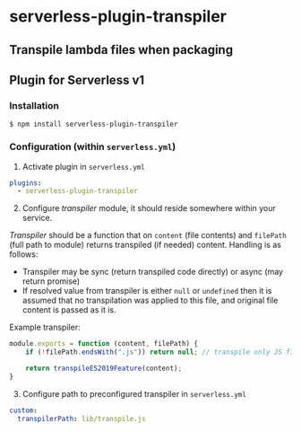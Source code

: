 # serverless-plugin-transpiler
## Transpile lambda files when packaging
## Plugin for Serverless v1

### Installation

	$ npm install serverless-plugin-transpiler

### Configuration (within `serverless.yml`)

1. Activate plugin in `serverless.yml`

```yaml
plugins:
  - serverless-plugin-transpiler
```

2. Configure _transpiler_ module, it should reside somewhere within your service.

_Transpiler_ should be a function that on `content` (file contents) and `filePath` (full path to module)
returns transpiled (if needed) content. Handling is as follows:

- Transpiler may be sync (return transpiled code directly) or async (may return promise)
- If resolved value from transpiler is either `null` or `undefined` then it is assumed that no transpilation 
was applied to this file, and original file content is passed as it is.

Example transpiler:

```javascript
module.exports = function (content, filePath) {
	if (!filePath.endsWith(".js")) return null; // transpile only JS files

	return transpileES2019Feature(content);
}
```

3. Configure path to preconfigured transpiler in `serverless.yml`

```yaml
custom:
  transpilerPath: lib/transpile.js
```

